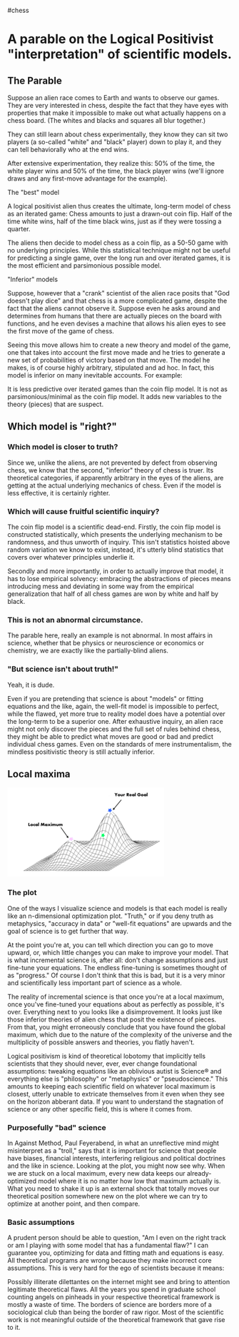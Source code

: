 #chess

# A parable on the Logical Positivist "interpretation" of scientific models.  

## The Parable

Suppose an alien race comes to Earth and wants to observe our games. They are very interested in chess, despite the fact that they have eyes with properties that make it impossible to make out what actually happens on a chess board. (The whites and blacks and squares all blur together.)

They can still learn about chess experimentally, they know they can sit two players (a so-called "white" and "black" player) down to play it, and they can tell behaviorally who at the end wins.

After extensive experimentation, they realize this: 50% of the time, the white player wins and 50% of the time, the black player wins (we'll ignore draws and any first-move advantage for the example).

The "best" model

A logical positivist alien thus creates the ultimate, long-term model of chess as an iterated game: Chess amounts to just a drawn-out coin flip. Half of the time white wins, half of the time black wins, just as if they were tossing a quarter.

The aliens then decide to model chess as a coin flip, as a 50-50 game with no underlying principles. While this statistical technique might not be useful for predicting a single game, over the long run and over iterated games, it is the most efficient and parsimonious possible model.

"Inferior" models

Suppose, however that a "crank" scientist of the alien race posits that "God doesn't play dice" and that chess is a more complicated game, despite the fact that the aliens cannot observe it. Suppose even he asks around and determines from humans that there are actually pieces on the board with functions, and he even devises a machine that allows his alien eyes to see the first move of the game of chess.

Seeing this move allows him to create a new theory and model of the game, one that takes into account the first move made and he tries to generate a new set of probabilities of victory based on that move. The model he makes, is of course highly arbitrary, stipulated and ad hoc. In fact, this model is inferior on many inevitable accounts. For example:

It is less predictive over iterated games than the coin flip model.
It is not as parsimonious/minimal as the coin flip model.
It adds new variables to the theory (pieces) that are suspect.

## Which model is "right?"

### Which model is closer to truth?

Since we, unlike the aliens, are not prevented by defect from observing chess, we know that the second, "inferior" theory of chess is truer. Its theoretical categories, if apparently arbitrary in the eyes of the aliens, are getting at the actual underlying mechanics of chess. Even if the model is less effective, it is certainly righter.

### Which will cause fruitful scientific inquiry?

The coin flip model is a scientific dead-end. Firstly, the coin flip model is constructed statistically, which presents the underlying mechanism to be randomness, and thus unworth of inquiry. This isn't statistics hoisted above random variation we know to exist, instead, it's utterly blind statistics that covers over whatever principles underlie it.

Secondly and more importantly, in order to actually improve that model, it has to lose empirical solvency: embracing the abstractions of pieces means introducing mess and deviating in some way from the empirical generalization that half of all chess games are won by white and half by black.

### This is not an abnormal circumstance.

The parable here, really an example is not abnormal. In most affairs in science, whether that be physics or neuroscience or economics or chemistry, we are exactly like the partially-blind aliens.

### "But science isn't about truth!"

Yeah, it is dude.

Even if you are pretending that science is about "models" or fitting equations and the like, again, the well-fit model is impossible to perfect, while the flawed, yet more true to reality model does have a potential over the long-term to be a superior one. After exhaustive inquiry, an alien race might not only discover the pieces and the full set of rules behind chess, they might be able to predict what moves are good or bad and predict individual chess games. Even on the standards of mere instrumentalism, the mindless positivistic theory is still actually inferior.

## Local maxima

![](../../../../attachments/2023-03-07-15-56-35-local-maxima-chess-parable.png)

### The plot

One of the ways I visualize science and models is that each model is really like an n-dimensional optimization plot. "Truth," or if you deny truth as metaphysics, "accuracy in data" or "well-fit equations" are upwards and the goal of science is to get further that way.

At the point you're at, you can tell which direction you can go to move upward, or, which little changes you can make to improve your model. That is what incremental science is, after all: don't change assumptions and just fine-tune your equations. The endless fine-tuning is sometimes thought of as "progress." Of course I don't think that this is bad, but it is a very minor and scientifically less important part of science as a whole.

The reality of incremental science is that once you're at a local maximum, once you've fine-tuned your equations about as perfectly as possible, it's over. Everything next to you looks like a disimprovement. It looks just like those inferior theories of alien chess that posit the existence of pieces. From that, you might erroneously conclude that you have found the global maximum, which due to the nature of the complexity of the universe and the multiplicity of possible answers and theories, you flatly haven't.

Logical positivism is kind of theoretical lobotomy that implicitly tells scientists that they should never, ever, ever change foundational assumptions: tweaking equations like an oblivious autist is Science®️ and everything else is "philosophy" or "metaphysics" or "pseudoscience." This amounts to keeping each scientific field on whatever local maximum is closest, utterly unable to extricate themselves from it even when they see on the horizon abberant data. If you want to understand the stagnation of science or any other specific field, this is where it comes from.

### Purposefully "bad" science

In Against Method, Paul Feyerabend, in what an unreflective mind might misinterpret as a "troll," says that it is important for science that people have biases, financial interests, interfering religious and political doctrines and the like in science. Looking at the plot, you might now see why. When we are stuck on a local maximum, every new data keeps our already-optimized model where it is no matter how low that maximum actually is. What you need to shake it up is an external shock that totally moves our theoretical position somewhere new on the plot where we can try to optimize at another point, and then compare.

### Basic assumptions

A prudent person should be able to question, "Am I even on the right track or am I playing with some model that has a fundamental flaw?" I can guarantee you, optimizing for data and fitting math and equations is easy. All theoretical programs are wrong because they make incorrect core assumptions. This is very hard for the ego of scientists because it means:

Possibly illiterate dilettantes on the internet might see and bring to attention legitimate theoretical flaws.
All the years you spend in graduate school counting angels on pinheads in your respective theoretical framework is mostly a waste of time.
The borders of science are borders more of a sociological club than being the border of raw rigor.
Most of the scientific work is not meaningful outside of the theoretical framework that gave rise to it.

